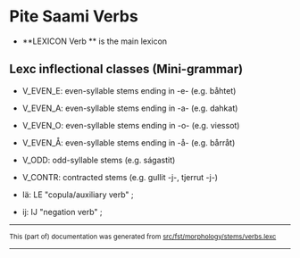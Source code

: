 
# Pite Saami Verbs

* **LEXICON Verb   ** is the main lexicon

## Lexc inflectional classes (Mini-grammar)

* V_EVEN_E: even-syllable stems ending in -e- (e.g. båhtet)
* V_EVEN_A: even-syllable stems ending in -a- (e.g. dahkat)
* V_EVEN_O: even-syllable stems ending in -o- (e.g. viessot)
* V_EVEN_Å: even-syllable stems ending in -å- (e.g. bårråt)

* V_ODD: odd-syllable stems (e.g. ságastit)

* V_CONTR: contracted stems (e.g. gullit -j-, tjerrut -j-)

* lä: LE "copula/auxiliary verb" ;  
* ij: IJ "negation verb" ;  

* * *

<small>This (part of) documentation was generated from [src/fst/morphology/stems/verbs.lexc](https://github.com/giellalt/lang-sje/blob/main/src/fst/morphology/stems/verbs.lexc)</small>

---

